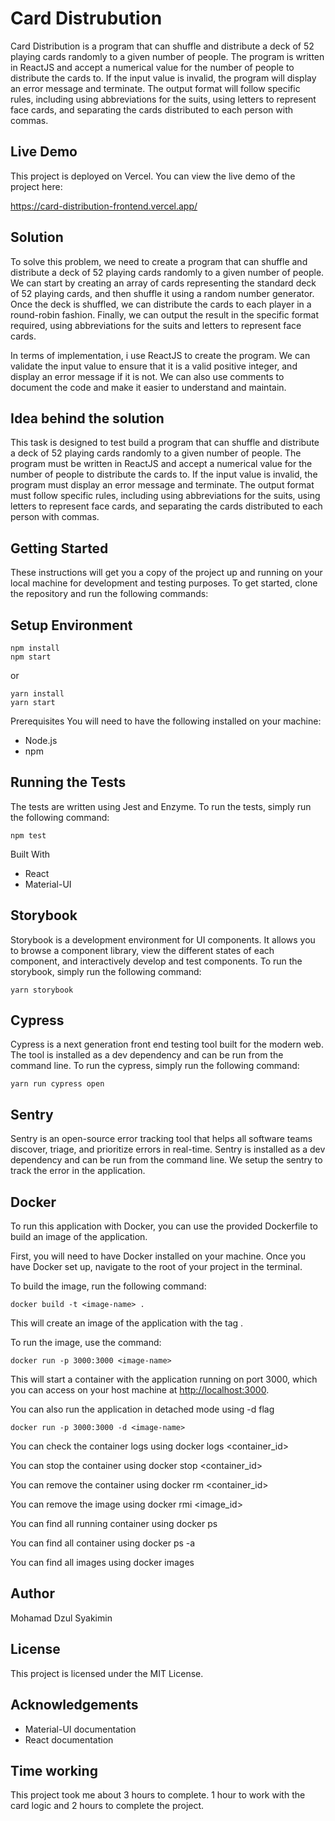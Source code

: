 # Card Distrubution

Card Distribution is a program that can shuffle and distribute a deck of 52 playing cards randomly to a given number of people. The program is written in ReactJS and accept a numerical value for the number of people to distribute the cards to. If the input value is invalid, the program will display an error message and terminate. The output format will follow specific rules, including using abbreviations for the suits, using letters to represent face cards, and separating the cards distributed to each person with commas.

## Live Demo

This project is deployed on Vercel.
You can view the live demo of the project here:

<https://card-distribution-frontend.vercel.app/>

## Solution

To solve this problem, we need to create a program that can shuffle and distribute a deck of 52 playing cards randomly to a given number of people. We can start by creating an array of cards representing the standard deck of 52 playing cards, and then shuffle it using a random number generator. Once the deck is shuffled, we can distribute the cards to each player in a round-robin fashion. Finally, we can output the result in the specific format required, using abbreviations for the suits and letters to represent face cards.

In terms of implementation, i use ReactJS to create the program. We can validate the input value to ensure that it is a valid positive integer, and display an error message if it is not. We can also use comments to document the code and make it easier to understand and maintain.

## Idea behind the solution

This task is designed to test build a program that can shuffle and distribute a deck of 52 playing cards randomly to a given number of people. The program must be written in ReactJS and accept a numerical value for the number of people to distribute the cards to. If the input value is invalid, the program must display an error message and terminate. The output format must follow specific rules, including using abbreviations for the suits, using letters to represent face cards, and separating the cards distributed to each person with commas.

## Getting Started

These instructions will get you a copy of the project up and running on your local machine for development and testing purposes. To get started, clone the repository and run the following commands:

## Setup Environment

```
npm install
npm start
```

or

```
yarn install
yarn start
```

Prerequisites
You will need to have the following installed on your machine:

- Node.js
- npm

## Running the Tests

The tests are written using Jest and Enzyme. To run the tests, simply run the following command:

```
npm test
```

Built With

- React
- Material-UI

## Storybook

Storybook is a development environment for UI components. It allows you to browse a component library, view the different states of each component, and interactively develop and test components. To run the storybook, simply run the following command:

```
yarn storybook
```

## Cypress

Cypress is a next generation front end testing tool built for the modern web. The tool is installed as a dev dependency and can be run from the command line. To run the cypress, simply run the following command:

```
yarn run cypress open
```

## Sentry

Sentry is an open-source error tracking tool that helps all software teams discover, triage, and prioritize errors in real-time. Sentry is installed as a dev dependency and can be run from the command line. We setup the sentry to track the error in the application.

## Docker

To run this application with Docker, you can use the provided Dockerfile to build an image of the application.

First, you will need to have Docker installed on your machine. Once you have Docker set up, navigate to the root of your project in the terminal.

To build the image, run the following command:

```
docker build -t <image-name> .
```

This will create an image of the application with the tag <image-name>.

To run the image, use the command:

```
docker run -p 3000:3000 <image-name>
```

This will start a container with the application running on port 3000, which you can access on your host machine at <http://localhost:3000>.

You can also run the application in detached mode using -d flag

```
docker run -p 3000:3000 -d <image-name>
```

You can check the container logs using docker logs <container_id>

You can stop the container using docker stop <container_id>

You can remove the container using docker rm <container_id>

You can remove the image using docker rmi <image_id>

You can find all running container using docker ps

You can find all container using docker ps -a

You can find all images using docker images

## Author

Mohamad Dzul Syakimin

## License

This project is licensed under the MIT License.

## Acknowledgements

- Material-UI documentation
- React documentation

## Time working

This project took me about 3 hours to complete. 1 hour to work with the card logic and 2 hours to complete the project.
